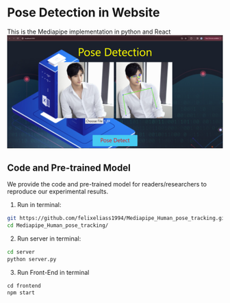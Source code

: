 # Pose Detection in Website

This is the Mediapipe implementation in python and React
![overview](assets/image.png)




## Code and Pre-trained Model

We provide the code and pre-trained model for readers/researchers to reproduce our experimental results.

1. Run in terminal:
```bash
git https://github.com/felixeliass1994/Mediapipe_Human_pose_tracking.git
cd Mediapipe_Human_pose_tracking/
```

2. Run server in terminal:
```bash
cd server
python server.py
```

3. Run Front-End in terminal
```
cd frontend
npm start
```
